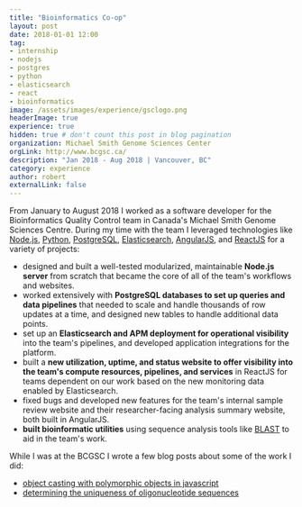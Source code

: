 ```yaml
---
title: "Bioinformatics Co-op"
layout: post
date: 2018-01-01 12:00
tag:
- internship
- nodejs
- postgres
- python
- elasticsearch
- react
- bioinformatics
image: /assets/images/experience/gsclogo.png
headerImage: true
experience: true
hidden: true # don't count this post in blog pagination
organization: Michael Smith Genome Sciences Center
orgLink: http://www.bcgsc.ca/
description: "Jan 2018 - Aug 2018 | Vancouver, BC"
category: experience
author: robert
externalLink: false
---
```


From January to August 2018 I worked as a software developer for the Bioinformatics
Quality Control team in Canada's Michael Smith Genome Sciences Centre. During my
time with the team I leveraged technologies like [Node.js](https://nodejs.org/en/about/),
[Python](https://www.python.org/), [PostgreSQL](https://www.postgresql.org/),
[Elasticsearch](https://www.elastic.co/), [AngularJS](https://angularjs.org/),
and [ReactJS](https://reactjs.org/) for a variety of projects:

* designed and built a well-tested modularized, maintainable **Node.js server**
  from scratch that became the core of all of the team's workflows and websites.
* worked extensively with **PostgreSQL databases to set up queries and data pipelines**
  that needed to scale and handle thousands of row updates at a time, and designed
  new tables to handle additional data points.
* set up an **Elasticsearch and APM deployment for operational visibility** into
  the team's pipelines, and developed application integrations for the platform.
* built a **new utilization, uptime, and status website to offer visibility into
  the team's compute resources, pipelines, and services** in ReactJS for teams
  dependent on our work based on the new monitoring data enabled by Elasticsearch.
* fixed bugs and developed new features for the team's internal sample review
  website and their researcher-facing analysis summary website, both built in
  AngularJS.
* **built bioinformatic utilities** using sequence analysis tools like
  [BLAST](https://blast.ncbi.nlm.nih.gov/Blast.cgi) to aid in the team's work.

While I was at the BCGSC I wrote a few blog posts about some of the work I did:

* [object casting with polymorphic objects in javascript](https://bobheadxi.dev/object-casting-in-javascript/)
* [determining the uniqueness of oligonucleotide sequences](https://bobheadxi.dev/unique-sequences/)
